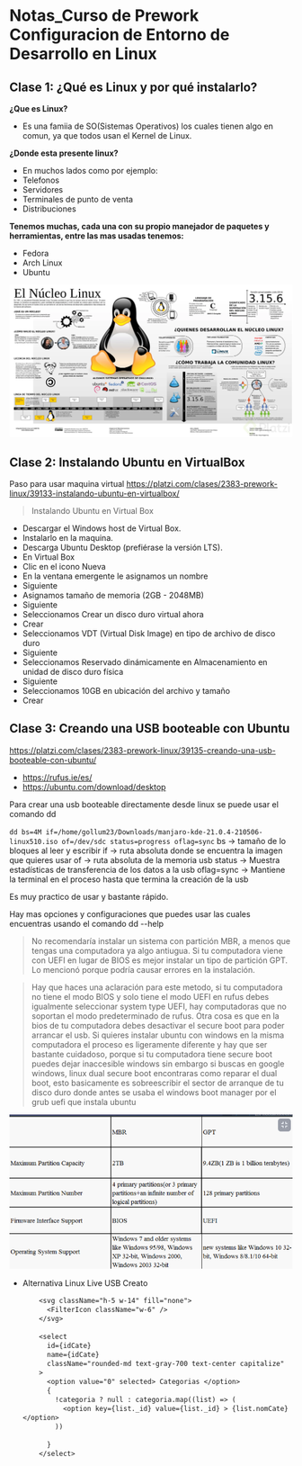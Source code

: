 # Notas_Curso de  Prework Configuracion de Entorno de Desarrollo en Linux

## Clase 1:  ¿Qué es Linux y por qué instalarlo?

**¿Que es Linux?**
- Es una famiia de SO(Sistemas Operativos) los cuales tienen algo en comun, ya que todos usan el Kernel de Linux.

**¿Donde esta presente linux?**
- En muchos lados como por ejemplo:
 - Telefonos
 - Servidores
 - Terminales de punto de venta
- Distribuciones

**Tenemos muchas, cada una con su propio manejador de paquetes y herramientas, entre las mas usadas tenemos:**

- Fedora
- Arch Linux
- Ubuntu

![Info Linux](./info/infografia_agosto.png)

## Clase 2:  Instalando Ubuntu en VirtualBox

Paso  para usar maquina virtual 
https://platzi.com/clases/2383-prework-linux/39133-instalando-ubuntu-en-virtualbox/


> Instalando Ubuntu en Virtual Box

- Descargar el Windows host de Virtual Box.
- Instalarlo en la maquina.
- Descarga Ubuntu Desktop (prefiérase la versión LTS).
- En Virtual Box
- Clic en el icono Nueva
- En la ventana emergente le asignamos un nombre
- Siguiente
- Asignamos tamaño de memoria (2GB - 2048MB)
- Siguiente
- Seleccionamos Crear un disco duro virtual ahora
- Crear
- Seleccionamos VDT (Virtual Disk Image) en tipo de archivo de disco duro
- Siguiente
- Seleccionamos Reservado dinámicamente en Almacenamiento en unidad de disco duro física
- Siguiente
- Seleccionamos 10GB en ubicación del archivo y tamaño
- Crear

## Clase 3: Creando una USB booteable con Ubuntu
  
https://platzi.com/clases/2383-prework-linux/39135-creando-una-usb-booteable-con-ubuntu/

- https://rufus.ie/es/
- https://ubuntu.com/download/desktop 

Para crear una usb booteable directamente desde linux se puede usar el comando dd


`dd bs=4M if=/home/gollum23/Downloads/manjaro-kde-21.0.4-210506-linux510.iso of=/dev/sdc status=progress oflag=sync`
bs -> tamaño de lo bloques al leer y escribir
if -> ruta absoluta donde se encuentra la imagen que quieres usar
of -> ruta absoluta de la memoria usb
status -> Muestra estadísticas de transferencia de los datos a la usb
oflag=sync -> Mantiene la terminal en el proceso hasta que termina la creación de la usb

Es muy practico de usar y bastante rápido.

Hay mas opciones y configuraciones que puedes usar las cuales encuentras usando el comando dd --help

> No recomendaría instalar un sistema con partición MBR, a menos que tengas una computadora ya algo antiugua.
Si tu computadora viene con UEFI en lugar de BIOS es mejor instalar un tipo de partición GPT.
Lo mencionó porque podría causar errores en la instalación.

> Hay que haces una aclaración para este metodo, si tu computadora no tiene el modo BIOS y solo tiene el modo UEFI en rufus debes igualmente seleccionar system type UEFI, hay computadoras que no soportan el modo predeterminado de rufus.
> Otra cosa es que en la bios de tu computadora debes desactivar el secure boot para poder arrancar el usb. Si quieres instalar ubuntu con windows en la misma computadora el proceso es ligeramente diferente y hay que ser bastante cuidadoso, porque si tu computadora tiene secure boot puedes dejar inaccesible windows sin embargo si buscas en google windows, linux dual secure boot encontraras como reparar el dual boot, esto basicamente es sobreescribir el sector de arranque de tu disco duro donde antes se usaba el windows boot manager por el grub uefi que instala ubuntu

![Detalle al momentos de crear usb](./info/BIOS_UEFI.png)

- Alternativa Linux Live USB Creato




          <svg className="h-5 w-14" fill="none">
            <FilterIcon className="w-6" />
          </svg>

          <select
            id={idCate}
            name={idCate}
            className="rounded-md text-gray-700 text-center capitalize"
          >
            <option value="0" selected> Categorias </option>
            {
              !categoria ? null : categoria.map((list) => (
                <option key={list._id} value={list._id} > {list.nomCate} </option>
              ))

            }
          </select>